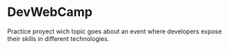 <h1>DevWebCamp</h1>
<p>Practice proyect wich topic goes about an event where developers expose their skills in different technologies.</p>
